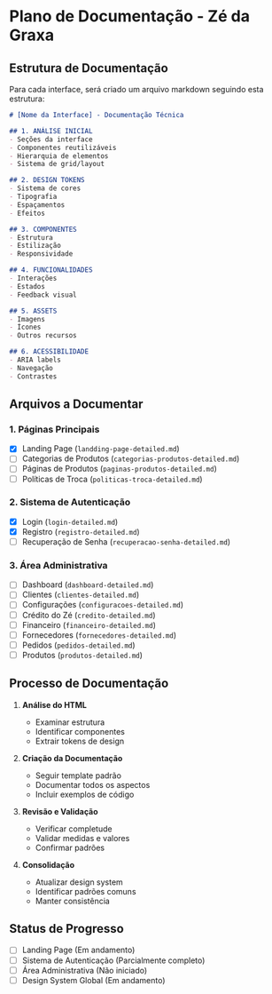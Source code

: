 # Plano de Documentação - Zé da Graxa

## Estrutura de Documentação

Para cada interface, será criado um arquivo markdown seguindo esta estrutura:

```markdown
# [Nome da Interface] - Documentação Técnica

## 1. ANÁLISE INICIAL
- Seções da interface
- Componentes reutilizáveis
- Hierarquia de elementos
- Sistema de grid/layout

## 2. DESIGN TOKENS
- Sistema de cores
- Tipografia
- Espaçamentos
- Efeitos

## 3. COMPONENTES
- Estrutura
- Estilização
- Responsividade

## 4. FUNCIONALIDADES
- Interações
- Estados
- Feedback visual

## 5. ASSETS
- Imagens
- Ícones
- Outros recursos

## 6. ACESSIBILIDADE
- ARIA labels
- Navegação
- Contrastes
```

## Arquivos a Documentar

### 1. Páginas Principais
- [x] Landing Page (`landding-page-detailed.md`)
- [ ] Categorias de Produtos (`categorias-produtos-detailed.md`)
- [ ] Páginas de Produtos (`paginas-produtos-detailed.md`)
- [ ] Políticas de Troca (`politicas-troca-detailed.md`)

### 2. Sistema de Autenticação
- [x] Login (`login-detailed.md`)
- [x] Registro (`registro-detailed.md`)
- [ ] Recuperação de Senha (`recuperacao-senha-detailed.md`)

### 3. Área Administrativa
- [ ] Dashboard (`dashboard-detailed.md`)
- [ ] Clientes (`clientes-detailed.md`)
- [ ] Configurações (`configuracoes-detailed.md`)
- [ ] Crédito do Zé (`credito-detailed.md`)
- [ ] Financeiro (`financeiro-detailed.md`)
- [ ] Fornecedores (`fornecedores-detailed.md`)
- [ ] Pedidos (`pedidos-detailed.md`)
- [ ] Produtos (`produtos-detailed.md`)

## Processo de Documentação

1. **Análise do HTML**
   - Examinar estrutura
   - Identificar componentes
   - Extrair tokens de design

2. **Criação da Documentação**
   - Seguir template padrão
   - Documentar todos os aspectos
   - Incluir exemplos de código

3. **Revisão e Validação**
   - Verificar completude
   - Validar medidas e valores
   - Confirmar padrões

4. **Consolidação**
   - Atualizar design system
   - Identificar padrões comuns
   - Manter consistência

## Status de Progresso

- [ ] Landing Page (Em andamento)
- [ ] Sistema de Autenticação (Parcialmente completo)
- [ ] Área Administrativa (Não iniciado)
- [ ] Design System Global (Em andamento)
